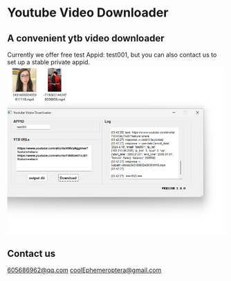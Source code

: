 # Youtube Video Downloader

## A convenient ytb video downloader
Currently we offer free test Appid: test001,  but you can also contact us to set up a stable private appid.
<img src="img/img1.png" >

## Contact us
605686962@qq.com
coolEphemeroptera@gmail.com
